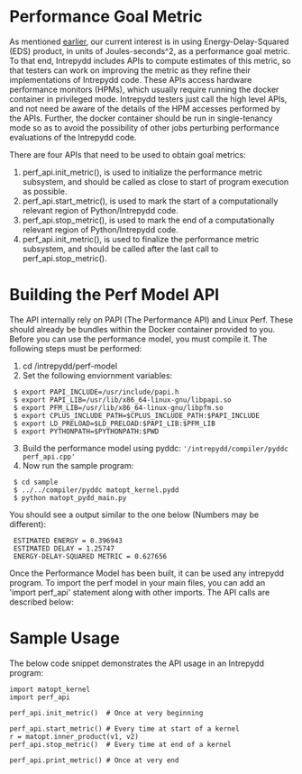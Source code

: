 # Performance Goal Metric

As mentioned [earlier](README.md), our current interest is in using
Energy-Delay-Squared (EDS) product, in units of Joules-seconds^2, as a
performance goal metric.  To that end, Intrepydd includes APIs to
compute estimates of this metric, so that testers can work on
improving the metric as they refine their implementations of Intrepydd
code.  These APIs access hardware performance monitors (HPMs), which
usually require running the docker container in privileged mode.
Intrepydd testers just call the high level APIs, and not need be aware
of the details of the HPM accesses performed by the APIs.  Further,
the docker container should be run in single-tenancy mode so as to
avoid the possibility of other jobs perturbing performance evaluations
of the Intrepydd code.

There are four APIs that need to be used to obtain goal metrics:
1. perf_api.init_metric(), is used to initialize the performance
   metric subsystem, and should be called as close to start of program
   execution as possible.
2. perf_api.start_metric(), is used to mark the start of a
computationally relevant region of Python/Intrepydd code.
3. perf_api.stop_metric(), is used to mark the end of a
computationally relevant region of Python/Intrepydd code.
4. perf_api.init_metric(), is used to finalize the performance
   metric subsystem, and should be called after the last call to perf_api.stop_metric().

# Building the Perf Model API

The API internally rely on PAPI (The Performance API) and Linux Perf. These
should already be bundles within the Docker container provided to you. Before
you can use the performance model, you must compile it. The following steps
must be performed:
1. cd /intrepydd/perf-model
2. Set the following enviornment variables:
```
 $ export PAPI_INCLUDE=/usr/include/papi.h
 $ export PAPI_LIB=/usr/lib/x86_64-linux-gnu/libpapi.so
 $ export PFM_LIB=/usr/lib/x86_64-linux-gnu/libpfm.so
 $ export CPLUS_INCLUDE_PATH=$CPLUS_INCLUDE_PATH:$PAPI_INCLUDE
 $ export LD_PRELOAD=$LD_PRELOAD:$PAPI_LIB:$PFM_LIB
 $ export PYTHONPATH=$PYTHONPATH:$PWD
```
3. Build the performance model using pyddc:
 ```'/intrepydd/compiler/pyddc perf_api.cpp'```
4. Now run the sample program:
```
 $ cd sample
 $ ../../compiler/pyddc matopt_kernel.pydd
 $ python matopt_pydd_main.py
```
You should see a output similar to the one below (Numbers may be different):
```
 ESTIMATED ENERGY = 0.396943
 ESTIMATED DELAY = 1.25747
 ENERGY-DELAY-SQUARED METRIC = 0.627656
```
Once the Performance Model has been built, it can be used any intrepydd program.
To import the perf model in your main files, you can add an 'import perf_api'
statement along with other imports. The API calls are described below:

# Sample Usage
The below code snippet demonstrates the API usage in an Intrepydd program:

```
import matopt_kernel
import perf_api

perf_api.init_metric()  # Once at very beginning

perf_api.start_metric() # Every time at start of a kernel
r = matopt.inner_product(v1, v2)
perf_api.stop_metric()  # Every time at end of a kernel

perf_api.print_metric() # Once at very end
```
